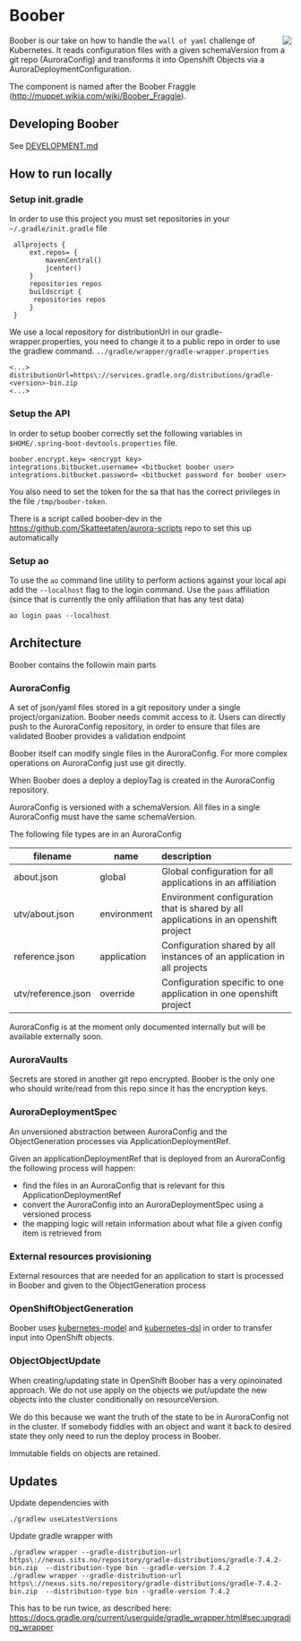 # Boober
<img align="right" src="https://vignette.wikia.nocookie.net/muppet/images/d/da/Boober_Fraggle.jpg/revision/latest/scale-to-width-down/280?cb=20121231172124">

Boober is our take on how to handle the `wall of yaml` challenge of Kubernetes. It reads configuration files with a given
schemaVersion from a git repo (AuroraConfig) and transforms it into Openshift Objects via a AuroraDeploymentConfiguration.

The component is named after the Boober Fraggle (http://muppet.wikia.com/wiki/Boober_Fraggle). 

## Developing Boober
See [DEVELOPMENT.md](./DEVELOPMENT.md)

## How to run locally

### Setup init.gradle
 
In order to use this project you must set repositories in your `~/.gradle/init.gradle` file
 
     allprojects {
         ext.repos= {
             mavenCentral()
             jcenter()
         }
         repositories repos
         buildscript {
          repositories repos
         }
     }

We use a local repository for distributionUrl in our gradle-wrapper.properties, you need to change it to a public repo in order to use the gradlew command. `../gradle/wrapper/gradle-wrapper.properties`

    <...>
    distributionUrl=https\://services.gradle.org/distributions/gradle-<version>-bin.zip
    <...>

### Setup the API

In order to setup boober correctly set the following variables in `$HOME/.spring-boot-devtools.properties` file.

    boober.encrypt.key= <encrypt key>
    integrations.bitbucket.username= <bitbucket boober user>
    integrations.bitbucket.password= <bitbucket password for boober user>

You also need to set the token for the sa that has the correct privileges in the file `/tmp/boober-token`. 

There is a script called boober-dev in the https://github.com/Skatteetaten/aurora-scripts repo to set this up automatically

### Setup ao

To use the ```ao``` command line utility to perform actions against your local api add the ```--localhost``` flag to
the login command. Use the ```paas``` affiliation (since that is currently the only affiliation that has any test
data)

    ao login paas --localhost


## Architecture


Boober contains the followin main parts

### AuroraConfig
A set of json/yaml files stored in a git repository under a single project/organization. Boober needs commit access to it.
Users can directly push to the AuroraConfig repository, in order to ensure that files are validated Boober provides a 
validation endpoint

Boober itself can modify single files in the AuroraConfig. For more complex operations on AuroraConfig just use git directly.

When Boober does a deploy a deployTag is created in the AuroraConfig repository.

AuroraConfig is versioned with a schemaVersion. All files in a single AuroraConfig must have the same schemaVersion.

The following file types are in an AuroraConfig

| filename           | name        | description                                                                          |
|--------------------|-------------|:-------------------------------------------------------------------------------------|
| about.json         | global      | Global configuration for all applications in an affiliation                          |
| utv/about.json     | environment | Environment configuration that is shared by all applications in an openshift project |
| reference.json     | application | Configuration shared by all instances of an application in all projects              |
| utv/reference.json | override    | Configuration specific to one application in one openshift project                   |

AuroraConfig is at the moment only documented internally but will be available externally soon.

### AuroraVaults
Secrets are stored in another git repo encrypted. Boober is the only one who should write/read from this repo since
it has the encryption keys.


### AuroraDeploymentSpec
An unversioned abstraction between AuroraConfig and the ObjectGeneration processes via ApplicationDeploymentRef.

Given an applicationDeploymentRef that is deployed from an AuroraConfig the following process will happen:
 
 - find the files in an AuroraConfig that is relevant for this ApplicationDeploymentRef
 - convert the AuroraConfig into an AuroraDeploymentSpec using a versioned process
 - the mapping logic will retain information about what file a given config item is retrieved from
  
### External resources provisioning
External resources that are needed for an application to start is processed in Boober and given to the ObjectGeneration 
process

### OpenShiftObjectGeneration
Boober uses [kubernetes-model](https://github.com/fabric8io/kubernetes-model) and [kubernetes-dsl](https://github.com/fkorotkov/k8s-kotlin-dsl) in order to transfer input into OpenShift objects.

### ObjectObjectUpdate
When creating/updating state in OpenShift Boober has a very opinoinated approach. We do not use apply on the objects we
put/update the new objects into the cluster conditionally on resourceVersion. 

We do this because we want the truth of the state to be in AuroraConfig not in the cluster. If somebody fiddles with an
object and want it back to desired state they only need to run the deploy process in Boober.

Immutable fields on objects are retained.

## Updates

Update dependencies with

    ./gradlew useLatestVersions

Update gradle wrapper with

    ./gradlew wrapper --gradle-distribution-url https\://nexus.sits.no/repository/gradle-distributions/gradle-7.4.2-bin.zip  --distribution-type bin --gradle-version 7.4.2
    ./gradlew wrapper --gradle-distribution-url https\://nexus.sits.no/repository/gradle-distributions/gradle-7.4.2-bin.zip  --distribution-type bin --gradle-version 7.4.2

This has to be run twice, as described here: https://docs.gradle.org/current/userguide/gradle_wrapper.html#sec:upgrading_wrapper


